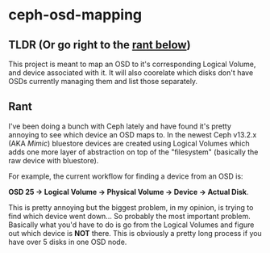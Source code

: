 # ceph-osd-mapping
## TLDR (Or go right to the [rant below](#rant))
This project is meant to map an OSD to it's corresponding Logical Volume, and device associated with it.  It will also coorelate which disks don't have OSDs currently managing them and list those separately.

## Rant
I've been doing a bunch with Ceph lately and have found it's pretty annoying to see which device an OSD maps to.  In the newest Ceph v13.2.x (AKA *Mimic*) bluestore devices are created using Logical Volumes which adds one more layer of abstraction on top of the "filesystem" (basically the raw device with bluestore).  

For example, the current workflow for finding a device from an OSD is:

**OSD 25 -> Logical Volume -> Physical Volume -> Device -> Actual Disk**.  

This is pretty annoying but the biggest problem, in my opinion, is trying to find which device went down... So probably the most important problem.  Basically what you'd have to do is go from the Logical Volumes and figure out which device is **NOT** there.  This is obviously a pretty long process if you have over 5 disks in one OSD node.